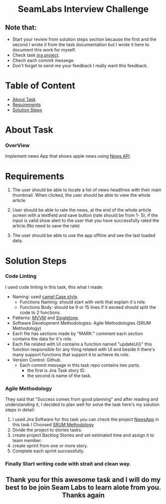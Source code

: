 <h1 align="center"> SeamLabs Interview Challenge </h1>

## Note that:

- Start your review from solution steps section because the first and the second I wrote it from the task documentation but I wrote it here to document this work for myself.
- Check task [jira project](https://iostask.atlassian.net/jira/software/projects/NEW/boards/2/backlog).
- Chech each commit messege.
- Don't forget to send me your feedback I really want this feedback.

# Table of Content
- [About Task](#about-task)
- [Requirements](#requirements)
- [Solution Steps](#solution-steps)


# About Task
  ### OverView
  Implement news App that shows apple news using [News API](https://newsapi.org).
  
# Requirements
1. The user should be able to locate a list of news headlines with their main thumbnail. When
clicked, the user should be able to view the whole article.

2. User should be able to rate the news, at the end of the whole article screen with a textfield
and save button (rate should be from 1- 5), if the input is valid show alert to the user that you
have successfully rated the article.(No need to save the rate)

3. The user should be able to use the app offline and see the last loaded data.

# Solution Steps
### Code Linting
I used code linting in this task, this what I made:
- Naming: used [camel Case style](https://en.wikipedia.org/wiki/Camel_case).
    - Functions Naming: should start with verb that explain it's role. 
    - Functions Body: should be 9 or 15 lines if it exceed should split the code to 2 functions.
- Patterns: [MVVM](https://www.geeksforgeeks.org/mvvm-model-view-viewmodel-architecture-pattern-in-android/) and [Singletone](https://refactoring.guru/design-patterns/singleton).
- Software Development Methodologies: Agile Methodologies (SRUM Methodology)
- Each file has sections made by "MARK:" comment each section contains the data for it's role.
- Each file related with UI contains a function named "updateUi()" this function responsible for any thing related with UI and beside it there's many support functions that support it to achieve its role.
- Version Control: Github.
    - Each commit message in this task repo contains two parts.
        - the first is Jira Task story ID.
        - the second is name of the task.

### Agile Methodology
They said that "Success comes from good planning" and after reading and understanding it, I decided to plan well for solve the task here's my solution steps in detail:
1. I used Jira Software for this task you can check the project [NewsApp](https://iostask.atlassian.net/jira/software/projects/NEW/boards/2/backlog) in this task I Choosed [SRUM Methodology](https://www.infoworld.com/article/3237508/what-is-agile-methodology-modern-software-development-explained.html#:~:text=developers%20without%20micromanaging%20%5D-,Scrum%20and%20kanban,-Once%20a%20product)
2. Divide the project to stories tasks.
3. create project Backlog Stories and set estimated time and assign it to team member.
4. create sprint from one or more story.
6. Complete each sprint successfully.

### Finally Start writing code with strait and clean way.

##  
<h2 align="center"> Thank you for this awesome task and I will do my best to be join Seam Labs to learn alote from you. Thanks again</h2>
